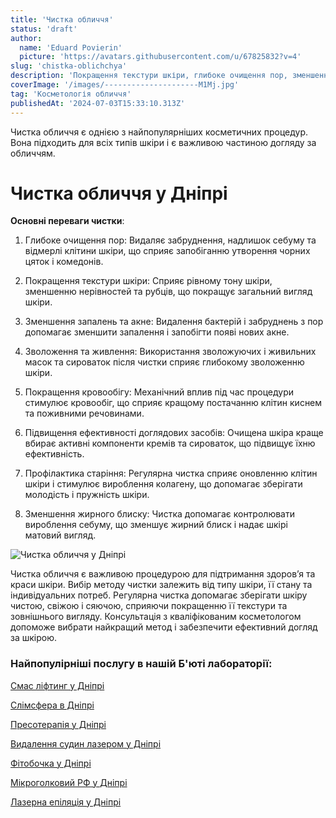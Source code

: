 ```yaml
---
title: 'Чистка обличчя'
status: 'draft'
author:
  name: 'Eduard Povierin'
  picture: 'https://avatars.githubusercontent.com/u/67825832?v=4'
slug: 'chistka-oblichchya'
description: 'Покращення текстури шкіри, глибоке очищення пор, зменшення запалень та акне, зволоження та живлення - доглянутий вигляд після очищення обличчя.'
coverImage: '/images/---------------------M1Mj.jpg'
tag: 'Косметологія обличчя'
publishedAt: '2024-07-03T15:33:10.313Z'
---
```


Чистка обличчя є однією з найпопулярніших косметичних процедур. Вона підходить для всіх типів шкіри і є важливою частиною догляду за обличчям.

# Чистка обличчя у Дніпрі

**Основні переваги чистки**:

1. Глибоке очищення пор: Видаляє забруднення, надлишок себуму та відмерлі клітини шкіри, що сприяє запобіганню утворення чорних цяток і комедонів.

2. Покращення текстури шкіри: Сприяє рівному тону шкіри, зменшенню нерівностей та рубців, що покращує загальний вигляд шкіри.

3. Зменшення запалень та акне: Видалення бактерій і забруднень з пор допомагає зменшити запалення і запобігти появі нових акне.

4. Зволоження та живлення: Використання зволожуючих і живильних масок та сироваток після чистки сприяє глибокому зволоженню шкіри.

5. Покращення кровообігу: Механічний вплив під час процедури стимулює кровообіг, що сприяє кращому постачанню клітин киснем та поживними речовинами.

6. Підвищення ефективності доглядових засобів: Очищена шкіра краще вбирає активні компоненти кремів та сироваток, що підвищує їхню ефективність.

7. Профілактика старіння: Регулярна чистка сприяє оновленню клітин шкіри і стимулює вироблення колагену, що допомагає зберігати молодість і пружність шкіри.

8. Зменшення жирного блиску: Чистка допомагає контролювати вироблення себуму, що зменшує жирний блиск і надає шкірі матовий вигляд.

![Чистка обличчя у Дніпрі](https://cosmetcab.dp.ua/api/outstatic/images/---------------------M1Mj.jpg)

Чистка обличчя є важливою процедурою для підтримання здоров’я та краси шкіри. Вибір методу чистки залежить від типу шкіри, її стану та індивідуальних потреб. Регулярна чистка допомагає зберігати шкіру чистою, свіжою і сяючою, сприяючи покращенню її текстури та зовнішнього вигляду. Консультація з кваліфікованим косметологом допоможе вибрати найкращий метод і забезпечити ефективний догляд за шкірою.

### Найпопулірніші послугу в нашій Б'юті лабораторії:

[Смас ліфтинг у Дніпрі](https://cosmetcab.dp.ua/services/Smas-lifting-v-Dnipri)

[Слімсфера в Дніпрі](https://cosmetcab.dp.ua/services/Slimsfera-v-Dnipri)

[Пресотерапія у Дніпрі](https://cosmetcab.dp.ua/services/Presoterapiya-v-Dnipri)

[Видалення судин лазером у Дніпрі](https://cosmetcab.dp.ua/outstatic/services/vydalennya-sudin-lazerom-y-dnipri)

[Фітобочка у Дніпрі](https://cosmetcab.dp.ua/services/Fitobochka-v-Dnipri)

[Мікроголковий РФ у Дніпрі](https://cosmetcab.dp.ua/services/Mikroholkovyy-RF-v-Dnipri)

[Лазерна епіляція у Дніпрі](services/Lazerna-epilyatsiya-v-Dnipri)